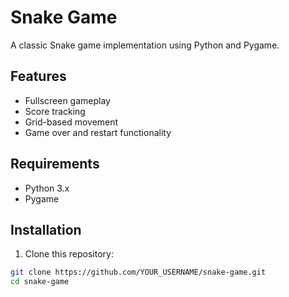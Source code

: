 # Snake Game

A classic Snake game implementation using Python and Pygame.

## Features
- Fullscreen gameplay
- Score tracking
- Grid-based movement
- Game over and restart functionality

## Requirements
- Python 3.x
- Pygame

## Installation

1. Clone this repository:
```bash
git clone https://github.com/YOUR_USERNAME/snake-game.git
cd snake-game

